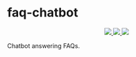 # faq-chatbot

<p align="center">
    <a href="https://www.python.org/downloads/release/python-31017/" target="_blank">
        <img src="https://img.shields.io/badge/Python-3.10.17-blue?logo=python"
    </a>
    <a href="https://fastapi.tiangolo.com/" target="_blank">
        <img src="https://img.shields.io/badge/fastapi-black?logo=fastapi">
    </a>
    <a href="https://milvus.io/" target="_blank">
        <img src="https://img.shields.io/badge/milvus-black?logo=milvus">
    </a>
</p>

Chatbot answering FAQs.

